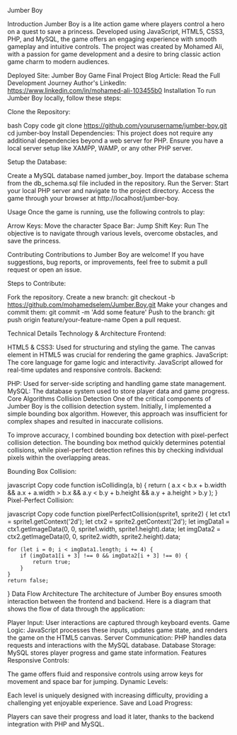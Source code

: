 Jumber Boy

Introduction
Jumber Boy is a lite action game where players control a hero on a quest to save a princess. Developed using JavaScript, HTML5, CSS3, PHP, and MySQL, the game offers an engaging experience with smooth gameplay and intuitive controls. The project was created by Mohamed Ali, with a passion for game development and a desire to bring classic action game charm to modern audiences.

Deployed Site: Jumber Boy Game
Final Project Blog Article: Read the Full Development Journey
Author's LinkedIn: https://www.linkedin.com/in/mohamed-ali-103455b0
Installation
To run Jumber Boy locally, follow these steps:

Clone the Repository:

bash
Copy code
git clone https://github.com/yourusername/jumber-boy.git
cd jumber-boy
Install Dependencies:
This project does not require any additional dependencies beyond a web server for PHP. Ensure you have a local server setup like XAMPP, WAMP, or any other PHP server.

Setup the Database:

Create a MySQL database named jumber_boy.
Import the database schema from the db_schema.sql file included in the repository.
Run the Server:
Start your local PHP server and navigate to the project directory. Access the game through your browser at http://localhost/jumber-boy.

Usage
Once the game is running, use the following controls to play:

Arrow Keys: Move the character
Space Bar: Jump
Shift Key: Run
The objective is to navigate through various levels, overcome obstacles, and save the princess.

Contributing
Contributions to Jumber Boy are welcome! If you have suggestions, bug reports, or improvements, feel free to submit a pull request or open an issue.

Steps to Contribute:

Fork the repository.
Create a new branch: git checkout -b https://github.com/mohamedselem/Jumber.Boy.git
Make your changes and commit them: git commit -m 'Add some feature'
Push to the branch: git push origin feature/your-feature-name
Open a pull request.

Technical Details
Technology & Architecture
Frontend:

HTML5 & CSS3: Used for structuring and styling the game. The canvas element in HTML5 was crucial for rendering the game graphics.
JavaScript: The core language for game logic and interactivity. JavaScript allowed for real-time updates and responsive controls.
Backend:

PHP: Used for server-side scripting and handling game state management.
MySQL: The database system used to store player data and game progress.
Core Algorithms
Collision Detection
One of the critical components of Jumber Boy is the collision detection system. Initially, I implemented a simple bounding box algorithm. However, this approach was insufficient for complex shapes and resulted in inaccurate collisions.

To improve accuracy, I combined bounding box detection with pixel-perfect collision detection. The bounding box method quickly determines potential collisions, while pixel-perfect detection refines this by checking individual pixels within the overlapping areas.

Bounding Box Collision:

javascript
Copy code
function isColliding(a, b) {
    return (
        a.x < b.x + b.width &&
        a.x + a.width > b.x &&
        a.y < b.y + b.height &&
        a.y + a.height > b.y
    );
}
Pixel-Perfect Collision:

javascript
Copy code
function pixelPerfectCollision(sprite1, sprite2) {
    let ctx1 = sprite1.getContext('2d');
    let ctx2 = sprite2.getContext('2d');
    let imgData1 = ctx1.getImageData(0, 0, sprite1.width, sprite1.height).data;
    let imgData2 = ctx2.getImageData(0, 0, sprite2.width, sprite2.height).data;

    for (let i = 0; i < imgData1.length; i += 4) {
        if (imgData1[i + 3] !== 0 && imgData2[i + 3] !== 0) {
            return true;
        }
    }
    return false;
}
Data Flow Architecture
The architecture of Jumber Boy ensures smooth interaction between the frontend and backend. Here is a diagram that shows the flow of data through the application:


Player Input: User interactions are captured through keyboard events.
Game Logic: JavaScript processes these inputs, updates game state, and renders the game on the HTML5 canvas.
Server Communication: PHP handles data requests and interactions with the MySQL database.
Database Storage: MySQL stores player progress and game state information.
Features
Responsive Controls:

The game offers fluid and responsive controls using arrow keys for movement and space bar for jumping.
Dynamic Levels:

Each level is uniquely designed with increasing difficulty, providing a challenging yet enjoyable experience.
Save and Load Progress:

Players can save their progress and load it later, thanks to the backend integration with PHP and MySQL.
